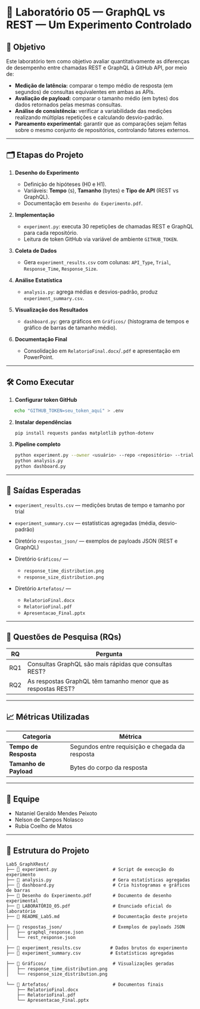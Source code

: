 # 🧪 Laboratório 05 — GraphQL vs REST — Um Experimento Controlado

## 🎯 Objetivo

Este laboratório tem como objetivo avaliar quantitativamente as diferenças de desempenho entre chamadas REST e GraphQL à GitHub API, por meio de:

- **Medição de latência:** comparar o tempo médio de resposta (em segundos) de consultas equivalentes em ambas as APIs.  
- **Avaliação de payload:** comparar o tamanho médio (em bytes) dos dados retornados pelas mesmas consultas.  
- **Análise de consistência:** verificar a variabilidade das medições realizando múltiplas repetições e calculando desvio-padrão.  
- **Pareamento experimental:** garantir que as comparações sejam feitas sobre o mesmo conjunto de repositórios, controlando fatores externos.  

---

## 🗂️ Etapas do Projeto

1. **Desenho do Experimento**  
   - Definição de hipóteses (H0 e H1).  
   - Variáveis: **Tempo** (s), **Tamanho** (bytes) e **Tipo de API** (REST vs GraphQL).  
   - Documentação em `Desenho do Experimento.pdf`.  

2. **Implementação**  
   - `experiment.py`: executa 30 repetições de chamadas REST e GraphQL para cada repositório.  
   - Leitura de token GitHub via variável de ambiente `GITHUB_TOKEN`.  

3. **Coleta de Dados**  
   - Gera `experiment_results.csv` com colunas: `API_Type`, `Trial`, `Response_Time`, `Response_Size`.  

4. **Análise Estatística**  
   - `analysis.py`: agrega médias e desvios-padrão, produz `experiment_summary.csv`.  

5. **Visualização dos Resultados**  
   - `dashboard.py`: gera gráficos em `Gráficos/` (histograma de tempos e gráfico de barras de tamanho médio).  

6. **Documentação Final**  
   - Consolidação em `RelatorioFinal.docx`/`.pdf` e apresentação em PowerPoint.

---

## 🛠️ Como Executar

1. **Configurar token GitHub**  
```bash
   echo "GITHUB_TOKEN=seu_token_aqui" > .env
````

2. **Instalar dependências**

   ```bash
   pip install requests pandas matplotlib python-dotenv
   ```

3. **Pipeline completo**

   ```bash
   python experiment.py --owner <usuário> --repo <repositório> --trials 30
   python analysis.py
   python dashboard.py
   ```

---

## 📂 Saídas Esperadas

* `experiment_results.csv` — medições brutas de tempo e tamanho por trial
* `experiment_summary.csv` — estatísticas agregadas (média, desvio-padrão)
* Diretório `respostas_json/` — exemplos de payloads JSON (REST e GraphQL)
* Diretório `Gráficos/` —

  * `response_time_distribution.png`
  * `response_size_distribution.png`
* Diretório `Artefatos/` —

  * `RelatorioFinal.docx`
  * `RelatorioFinal.pdf`
  * `Apresentacao_Final.pptx`

---

## 🔎 Questões de Pesquisa (RQs)

| RQ   | Pergunta                                                                    |
| ---- | --------------------------------------------------------------------------- |
| RQ1  | Consultas GraphQL são mais rápidas que consultas REST?                      |
| RQ2  | As respostas GraphQL têm tamanho menor que as respostas REST?               |

---

## 📈 Métricas Utilizadas

| Categoria              | Métrica                                         |
| ---------------------- | ----------------------------------------------- |
| **Tempo de Resposta**  | Segundos entre requisição e chegada da resposta |
| **Tamanho de Payload** | Bytes do corpo da resposta                      |

---

## 👥 Equipe

* Nataniel Geraldo Mendes Peixoto
* Nelson de Campos Nolasco
* Rubia Coelho de Matos

---

## 📁 Estrutura do Projeto

```
Lab5_GraphXRest/
├── 📄 experiment.py                     # Script de execução do experimento
├── 📄 analysis.py                       # Gera estatísticas agregadas
├── 📄 dashboard.py                      # Cria histogramas e gráficos de barras
├── 📄 Desenho do Experimento.pdf        # Documento de desenho experimental
├── 📄 LABORATÓRIO_05.pdf                # Enunciado oficial do laboratório
├── 📄 README_Lab5.md                    # Documentação deste projeto

├── 📂 respostas_json/                   # Exemplos de payloads JSON
│   ├── graphql_response.json
│   └── rest_response.json

├── 📄 experiment_results.csv           # Dados brutos do experimento
├── 📄 experiment_summary.csv           # Estatísticas agregadas

├── 📂 Gráficos/                         # Visualizações geradas
│   ├── response_time_distribution.png
│   └── response_size_distribution.png

└── 📂 Artefatos/                        # Documentos finais
    ├── RelatorioFinal.docx
    ├── RelatorioFinal.pdf
    └── Apresentacao_Final.pptx
```